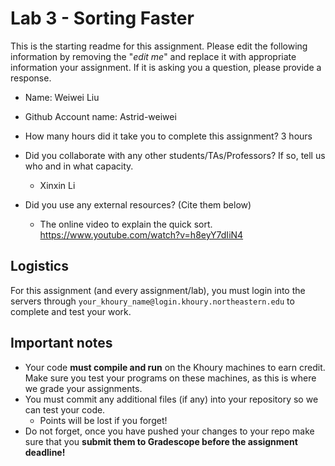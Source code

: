 # Lab 3 - Sorting Faster

This is the starting readme for this assignment.  Please edit the following information by removing the "*edit me*" and replace it with appropriate information your assignment. If it is asking you a question, please provide a response.

- Name: Weiwei Liu
- Github Account name: Astrid-weiwei

- How many hours did it take you to complete this assignment? 3 hours

- Did you collaborate with any other students/TAs/Professors? If so, tell us who and in what capacity.
  - Xinxin Li

- Did you use any external resources? (Cite them below)
  - The online video to explain the quick sort.
	https://www.youtube.com/watch?v=h8eyY7dIiN4
## Logistics

For this assignment (and every assignment/lab), you must login into the servers through `your_khoury_name@login.khoury.northeastern.edu` to complete and test your work. 

## Important notes

* Your code **must compile and run** on the Khoury machines to earn credit. Make sure you test your programs on these machines, as this is where we grade your assignments.
* You must commit any additional files (if any) into your repository so we can test your code.
  * Points will be lost if you forget!
* Do not forget, once you have pushed your changes to your repo make sure that you **submit them to Gradescope before the assignment deadline!**

